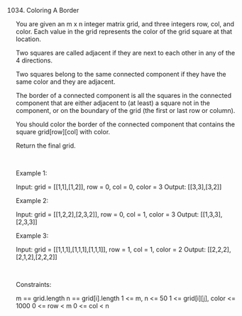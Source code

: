 1034. Coloring A Border

You are given an m x n integer matrix grid, and three integers row, col, and color. Each value in the grid represents the color of the grid square at that location.

Two squares are called adjacent if they are next to each other in any of the 4 directions.

Two squares belong to the same connected component if they have the same color and they are adjacent.

The border of a connected component is all the squares in the connected component that are either adjacent to (at least) a square not in the component, or on the boundary of the grid (the first or last row or column).

You should color the border of the connected component that contains the square grid[row][col] with color.

Return the final grid.

 

Example 1:

Input: grid = [[1,1],[1,2]], row = 0, col = 0, color = 3
Output: [[3,3],[3,2]]


Example 2:

Input: grid = [[1,2,2],[2,3,2]], row = 0, col = 1, color = 3
Output: [[1,3,3],[2,3,3]]


Example 3:

Input: grid = [[1,1,1],[1,1,1],[1,1,1]], row = 1, col = 1, color = 2
Output: [[2,2,2],[2,1,2],[2,2,2]]


 

Constraints:

m == grid.length
n == grid[i].length
1 <= m, n <= 50
1 <= grid[i][j], color <= 1000
0 <= row < m
0 <= col < n